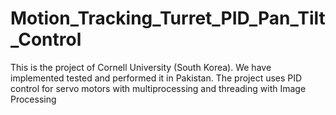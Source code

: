 # Motion_Tracking_Turret_PID_Pan_Tilt_Control
This is the project of Cornell University (South Korea). We have implemented tested and performed it in Pakistan. The project uses PID control for servo motors with multiprocessing and threading with Image Processing
